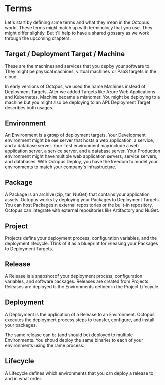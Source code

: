 # Terms

Let's start by defining some terms and what they mean in the Octopus world. These terms might match up with terminology that you use. They might differ slightly. But it'll help to have a shared glossary as we work through the upcoming chapters.

## Target / Deployment Target / Machine

These are the machines and services that you deploy your software to. They might be physical machines, virtual machines, or PaaS targets in the cloud.

In early versions of Octopus, we used the name Machines instead of Deployment Targets. After we added Targets like Azure Web Applications and Kubernetes, Machine became a misnomer.  You might be deploying to a machine but you might also be deploying to an API.  Deployment Target describes both usages.

## Environment

An Environment is a group of deployment targets. Your Development environment might be one server that hosts a web application, a service, and a database server. Your Test environment may include a web application server, a service server, and a database server. Your Production environment might have multiple web application servers, service servers, and databases.  With Octopus Deploy, you have the freedom to model your environments to match your company's infrastructure.

## Package

A Package is an archive (zip, tar, NuGet) that contains your application assets. Octopus works by deploying your Packages to Deployment Targets. You can host Packages in external repositories or the built-in repository. Octopus can integrate with external repositories like Artifactory and NuGet.

## Project

Projects define your deployment process, configuration variables, and the deployment lifecycle. Think of it as a blueprint for releasing your Packages to Deployment Targets.

## Release

A Release is a snapshot of your deployment process, configuration variables, and software packages.  Releases are created from Projects.  Releases are deployed to the Environments defined in the Project Lifecycle.

## Deployment

A Deployment is the application of a Release to an Environment. Octopus executes the deployment process steps to transfer, configure, and install your packages.

The same release can be (and should be) deployed to multiple Environments. You should deploy the same binaries to each of your environments using the same process.

## Lifecycle

A Lifecycle defines which environments that you can deploy a release to and in what order.